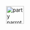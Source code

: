 <!-- # Hi I'm Marc! -->
<img src="https://user-images.githubusercontent.com/47364895/157626274-bd64cddc-c725-4776-88b7-33244a31b285.gif" alt="party parrot laptop" width=48px style="vertical-align:middle"/> 
 
<!-- ## - Im excited to learn about new Tech!  <img src="https://user-images.githubusercontent.com/47364895/157632227-295189c4-57a3-4b51-bfab-6f7efaf99635.gif" alt="up and down parrot" width=36px/> -->
 

<!-- ## - Finished a bootcamp at [neuefische](https://www.neuefische.de/?gclid=CjwKCAiA4KaRBhBdEiwAZi1zzneHSkLVWfZ-G9N7qKvDqQup5fS1Pi5gxKh07ZzqpdkyVAcioLwkyxoCOt8QAvD_BwE) and now I'm looking for a React Job!  <img src="https://user-images.githubusercontent.com/47364895/157631839-2a5bf427-c30b-41ca-a433-0d7217d059af.gif" alt="react parrot" width=36px/> -->


<!-- ## - Also studying Computer Science B.Sc remotely at the "AKAD Fernhochschule Stuttgart"  <img src="https://user-images.githubusercontent.com/47364895/157634218-c9488c1e-c961-46ac-9104-eaeeb6c7abb6.gif" alt="react parrot" width=36px/> -->


<!-- <img src="https://user-images.githubusercontent.com/47364895/157635078-8ff05fb5-4300-46c7-9b1a-d8aa9eb6d980.gif" width=36px/><img src="https://user-images.githubusercontent.com/47364895/157635092-007db8a6-dd54-44b8-b249-41558b58e97b.gif" width=36px/><img src="https://user-images.githubusercontent.com/47364895/157635102-3007bc4c-e8ab-4d0e-95b9-253fcf5289ff.gif" width=36px/><img src="https://user-images.githubusercontent.com/47364895/157635113-90f96766-fb62-42f5-87a7-9a6f8d974534.gif" width=36px/><img src="https://user-images.githubusercontent.com/47364895/157635135-dd78ccf7-81e0-4983-9e4a-d03a51ab7413.gif" width=36px/><img src="https://user-images.githubusercontent.com/47364895/157635145-6f63681a-0dc6-424f-a98b-ed0e1043709c.gif" width=36px/><img src="https://user-images.githubusercontent.com/47364895/157635152-9ad78b20-0c57-483e-9593-fe8c1fab49cd.gif" width=36px/><img src="https://user-images.githubusercontent.com/47364895/157635161-0022ea94-6f58-44b2-9d81-11516d23787f.gif" width=36px/><img src="https://user-images.githubusercontent.com/47364895/157635173-ff419094-9044-4f4e-8a7f-8a2f9b15ffdc.gif" width=36px/><img src="https://user-images.githubusercontent.com/47364895/157635078-8ff05fb5-4300-46c7-9b1a-d8aa9eb6d980.gif" width=36px/><img src="https://user-images.githubusercontent.com/47364895/157635092-007db8a6-dd54-44b8-b249-41558b58e97b.gif" width=36px/><img src="https://user-images.githubusercontent.com/47364895/157635102-3007bc4c-e8ab-4d0e-95b9-253fcf5289ff.gif" width=36px/><img src="https://user-images.githubusercontent.com/47364895/157635113-90f96766-fb62-42f5-87a7-9a6f8d974534.gif" width=36px/><img src="https://user-images.githubusercontent.com/47364895/157635135-dd78ccf7-81e0-4983-9e4a-d03a51ab7413.gif" width=36px/><img src="https://user-images.githubusercontent.com/47364895/157635145-6f63681a-0dc6-424f-a98b-ed0e1043709c.gif" width=36px/><img src="https://user-images.githubusercontent.com/47364895/157635152-9ad78b20-0c57-483e-9593-fe8c1fab49cd.gif" width=36px/><img src="https://user-images.githubusercontent.com/47364895/157635161-0022ea94-6f58-44b2-9d81-11516d23787f.gif" width=36px/><img src="https://user-images.githubusercontent.com/47364895/157635173-ff419094-9044-4f4e-8a7f-8a2f9b15ffdc.gif" width=36px/><img src="https://user-images.githubusercontent.com/47364895/157635078-8ff05fb5-4300-46c7-9b1a-d8aa9eb6d980.gif" width=36px/><img src="https://user-images.githubusercontent.com/47364895/157635092-007db8a6-dd54-44b8-b249-41558b58e97b.gif" width=36px/><img src="https://user-images.githubusercontent.com/47364895/157635102-3007bc4c-e8ab-4d0e-95b9-253fcf5289ff.gif" width=36px/><img src="https://user-images.githubusercontent.com/47364895/157635113-90f96766-fb62-42f5-87a7-9a6f8d974534.gif" width=36px/><img src="https://user-images.githubusercontent.com/47364895/157635135-dd78ccf7-81e0-4983-9e4a-d03a51ab7413.gif" width=36px/>
 -->
